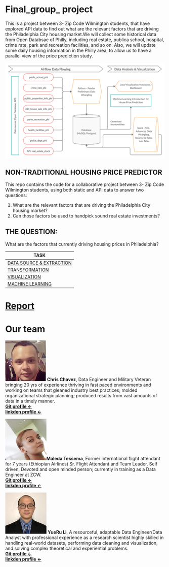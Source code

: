 # Final_group_ project
This is a project between 3- Zip Code Wilmington students, that have explored API data to find out what are the relevant factors that are driving the Philadelphia City housing market.We will collect some historical data from Open Databsae of Philly, including real estate, publica school, hospital, crime rate, park and recreation facilities, and so on. Also, we will update some daily housing information in the Philly area, to allow us to have a parallel view of the price prediction study.<br>

![](/images/flowimage.jpg)

NON-TRADITIONAL HOUSING PRICE PREDICTOR
-------------------

This repo contains the code for a collaborative project between 3- Zip Code Wilmington students, using both static and API data to answer two questions: 

1. What are the relevant factors that are driving the Philadelphia City housing market? 
2. Can those factors be used to handpick sound real estate investments?

THE QUESTION: 
-------------------

What are the factors that currently driving housing prices in Philadelphia?


| TASK | 
| ------ | 
| [DATA SOURCE & EXTRACTION](plugins/data_source_README.md)|
| [TRANSFORMATION](https://github.com/nortonlyr/ZCW.DataGroupProject/blob/master/plugins/trasnformation_README.md)|
| [VISUALIZATION](https://github.com/nortonlyr/ZCW.DataGroupProject/blob/master/plugins/visualizations_README.md)|
| [MACHINE LEARNING](https://github.com/nortonlyr/ZCW.DataGroupProject/blob/master/plugins/machine_learning_README.md)|

# [__Report__](https://app.luminpdf.com/viewer/5ecc6da18124240012ae0885)


# Our team 
![](/images/chris2.jpg.png) __Chris Chavez__, Data Engineer and Military Veteran bringing 20 yrs of experience thriving in fast paced environments and working on teams that gleaned industry best practices; molded organizational strategic planning; produced results from vast amounts of data in a timely manner.<br>
[__Git profile <-__](https://zu1ude1ta.github.io/Chris_Chavez_Portfolio/)<br>
[__linkden profile <-__](https://www.linkedin.com/in/chrischavez1/)<br>

![](/images/maleda.jpg.png)__Maleda Tessema__, Former international flight attendant for 7 years (Ethiopian Airlines) Sr. Flight Attendant and Team Leader. Self driven, Devoted and open minded person; currently in training as a Data Engineer at ZCW.<br>
[__Git profile <-__](https://malbt.github.io/Maleda_Portfolio/)<br>
[__linkden profile <-__](https://www.linkedin.com/in/maleda-tessema/)<br>

![](/images/norton.jpg.png) __YueRu Li__, A resourceful, adaptable Data Engineer/Data Analyst with professional experience as a research scientist highly skilled in handling real-world datasets, performing data cleaning and visualization, and solving complex theoretical and experiential problems.
<br>
[__Git profile <-__](https://github.com/nortonlyr)<br>
[__linkden profile <-__](https://www.linkedin.com/in/yueru-li/)<br>


